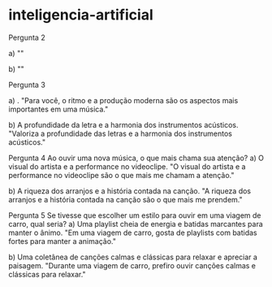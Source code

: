 # inteligencia-artificial



Pergunta 2

a) 
 ""

b) 
""

Pergunta 3

a) .
"Para você, o ritmo e a produção moderna são os aspectos mais importantes em uma música."

b) A profundidade da letra e a harmonia dos instrumentos acústicos.
"Valoriza a profundidade das letras e a harmonia dos instrumentos acústicos."

Pergunta 4
Ao ouvir uma nova música, o que mais chama sua atenção?
a) O visual do artista e a performance no videoclipe.
"O visual do artista e a performance no videoclipe são o que mais me chamam a atenção."

b) A riqueza dos arranjos e a história contada na canção.
"A riqueza dos arranjos e a história contada na canção são o que mais me prendem."

Pergunta 5
Se tivesse que escolher um estilo para ouvir em uma viagem de carro, qual seria?
a) Uma playlist cheia de energia e batidas marcantes para manter o ânimo.
"Em uma viagem de carro, gosta de playlists com batidas fortes para manter a animação."

b) Uma coletânea de canções calmas e clássicas para relaxar e apreciar a paisagem.
 "Durante uma viagem de carro, prefiro ouvir canções calmas e clássicas para relaxar."
